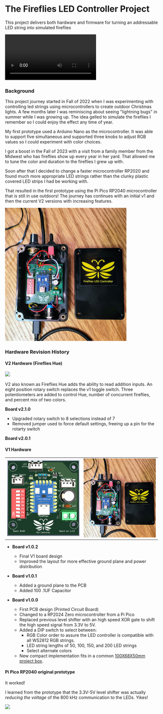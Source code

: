 # The Fireflies LED  Controller Project

This project delivers both hardware and firmware for turning an addressable LED string into simulated fireflies

<video src="C:\git\fireflies_project\assets\IMG_0222.MOV"></video>

### Background
This project journey started in Fall of 2022 when I was experimenting with controlling led strings using microcontrollers to create outdoor Christmas lights.  A few months later I was reminiscing about seeing "lightning bugs" in summer while I was growing up.  The idea gelled to simulate the fireflies I remember so I could enjoy the effect any time of year.  

My first prototype used a Arduino Nano as the microcontroller.  It was able to support five simultaneous and supported three knobs to adjust RGB values so I could experiment with color choices.

I got a boost in the Fall of 2023 with a visit from a family member from the Midwest who has fireflies show up every year in her yard.  That allowed me to tune the color and duration to the fireflies I grew up with.  

Soon after that I decided to change a faster microcontroller RP2020 and found much more appropriate LED strings rather than the clunky plastic covered LED strips I had be working with.

That resulted in the first prototype using the Pi Pico RP2040 microcontroller that is still in use outdoors!  The journey has continues with an initial v1 and then the current V2 versions with increasing features.

<p align="left"><img src="./assets/Fireflies_v1_box_w_lid.jpg" width="400"></p>

### Hardware Revision History

#### V2 Hardware (Fireflies Hue)
<p align="left">
<img src="./assets/Fireflies_2_0_1_board_photo.png" width="400">
</p>

V2 also known as Fireflies Hue adds the ability to read addition inputs.  An eight position rotary switch replaces the v1 toggle switch. Three potentiometers are added to control Hue, number of concurrent fireflies, and percent mix of two colors.

**Board v2.1.0**
* Upgraded rotary switch to 8 selections instead of 7
* Removed jumper used to force default settings, freeing up a pin for the rotarty switch

**Board v2.0.1**


#### V1 Hardware
<table>
  <tr>
    <td>
    	<img src="./assets/Fireflies_std_v1_0_2.png"  alt="1" width = 400px >
	</td>
    <td>
    	<img src="./assets/Fireflies_v1_box_w_lid.jpg" alt="2" width = 400px >
    </td>
  </tr> 
</table>

* **Board v1.0.2**
  * Final V1 board design
  * Improved the layout for more effective ground plane and power distribution

* **Board v1.0.1**
  * Added a ground plane to the PCB
  * Added 100 .1UF Capacitor

* **Board v1.0.0**
  * First PCB design (Printed Circuit Board)
  * Changed to a RP2024 Zero microcontroller from a Pi Pico
  * Replaced previous level shifter with an high speed XOR gate to shift the high speed signal from 3.3V to 5V.
  * Added a DIP switch to select between:
    * RGB Color order to assure the LED controller is compatible with all WS2812 RGB strings.
    * LED string lengths of 50, 100, 150, and 200 LED strings
    * Select alternate colors
  * New compact implementation fits in a common [100X68X50mm project box](https://www.amazon.com/gp/product/B07RTYYHK7).

#### Pi Pico RP2040 original prototype

It worked!

I learned from the prototype that the 3.3V-5V level shifter was actually *reducing the voltage* of the 800 kHz communication to the LEDs.  Yikes!

![](C:\Users\byerj023\Downloads\Fireflies_pi_pico_prototype.jpg)
